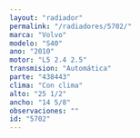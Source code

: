 ```yaml
---
layout: "radiador"
permalink: "/radiadores/5702/"
marca: "Volvo"
modelo: "S40"
ano: "2010"
motor: "L5 2.4 2.5"
transmision: "Automática"
parte: "438443"
clima: "Con clima"
alto: "25 1/2"
ancho: "14 5/8"
observaciones: ""
id: "5702"
---
```


